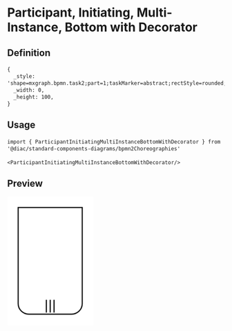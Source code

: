 # Participant, Initiating, Multi-Instance, Bottom with Decorator

## Definition

```
{
  _style: 'shape=mxgraph.bpmn.task2;part=1;taskMarker=abstract;rectStyle=rounded;topLeftStyle=square;topRightStyle=square;verticalAlign=top;isLoopMultiParallel=1;whiteSpace=wrap;html=1;',
  _width: 0,
  _height: 100,
}
```

## Usage

```
import { ParticipantInitiatingMultiInstanceBottomWithDecorator } from '@diac/standard-components-diagrams/bpmn2Choreographies'

<ParticipantInitiatingMultiInstanceBottomWithDecorator/>
```

## Preview

<img src="./participant-initiating-multi-instance-bottom-with-decorator.png" width="200"/>
